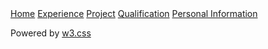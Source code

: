 <!DOCTYPE html>
<html>
<meta charset="UTF-8">
<meta name="viewport" content="width=device-width, initial-scale=1">
<link rel="stylesheet" href="/w3css/3/w3.css">
<body>

<!-- Navigation -->
<nav class="w3-bar w3-black">
  <a href="#home" class="w3-button w3-bar-item">Home</a>
  <a href="#Experience" class="w3-button w3-bar-item">Experience</a>
  <a href="#Project" class="w3-button w3-bar-item">Project</a>
  <a href="#Qualification" class="w3-button w3-bar-item">Qualification</a>
  <a href="#Personal Information" class="w3-button w3-bar-item">Personal Information</a>
</nav>


<footer class="w3-container w3-padding-64 w3-center w3-black w3-xlarge">
  <a href="#"><i class="fa fa-facebook-official"></i></a>
  <a href="#"><i class="fa fa-pinterest-p"></i></a>
  <a href="#"><i class="fa fa-twitter"></i></a>
  <a href="#"><i class="fa fa-flickr"></i></a>
  <a href="#"><i class="fa fa-linkedin"></i></a>
  <p class="w3-medium">
  Powered by <a href="https://www.w3schools.com/w3css/default.asp" target="_blank">w3.css</a>
  </p>
</footer>


</body>
</html>
